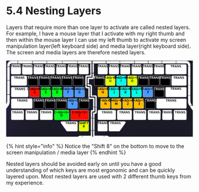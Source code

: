 # 5.4 Nesting Layers

Layers that require more than one layer to activate are called nested layers. For example, I have a mouse layer that I activate with my right thumb and then within the mouse layer I can use my left thumb to activate my screen manipulation layer(left keyboard side) and media layer(right keyboard side). The screen and media layers are therefore nested layers.

![Mouse layer](<../.gitbook/assets/Screen Shot 2022-05-30 at 12.00.05 PM.png>)

{% hint style="info" %}
Notice the "Shift 8"  on the bottom to move to the screen manipulation / media layer
{% endhint %}

Nested layers should be avoided early on until you have a good understanding of which keys are most ergonomic and can be quickly layered upon. Most nested layers are used with 2 different thumb keys from my experience.
